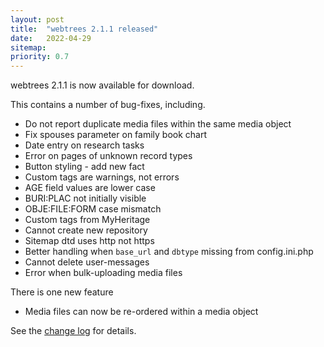 ```yaml
---
layout: post
title:  "webtrees 2.1.1 released"
date:   2022-04-29
sitemap:
priority: 0.7
---
```


webtrees 2.1.1 is now available for download.

This contains a number of bug-fixes, including.

* Do not report duplicate media files within the same media object
* Fix spouses parameter on family book chart
* Date entry on research tasks
* Error on pages of unknown record types
* Button styling - add new fact
* Custom tags are warnings, not errors
* AGE field values are lower case
* BURI:PLAC not initially visible
* OBJE:FILE:FORM case mismatch
* Custom tags from MyHeritage
* Cannot create new repository
* Sitemap dtd uses http not https
* Better handling when `base_url` and `dbtype` missing from config.ini.php
* Cannot delete user-messages
* Error when bulk-uploading media files

There is one new feature

* Media files can now be re-ordered within a media object

See the [change log](https://github.com/fisharebest/webtrees/compare/2.1.0...2.1.1) for details.
